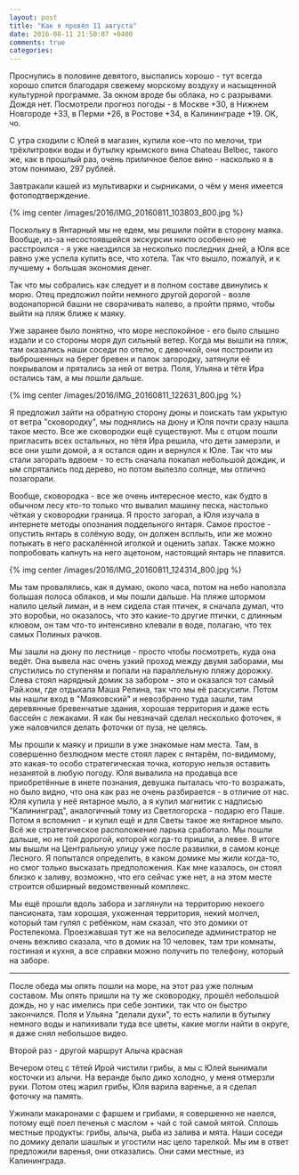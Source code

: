 ```yaml
---
layout: post
title: "Как я провёл 11 августа"
date: 2016-08-11 21:50:07 +0400
comments: true
categories: 
---
```

Проснулись в половине девятого, выспались хорошо - тут всегда хорошо спится благодаря свежему морскому воздуху и насыщенной культурной программе. За окном вроде бы облака, но с разрывами. Дождя нет. Посмотрели прогноз погоды - в Москве +30, в Нижнем Новгороде +33, в Перми +26, в Ростове +34, в Калининграде +19. ОК, чо.

С утра сходили с Юлей в магазин, купили кое-что по мелочи, три трёхлитровки воды и бутылку крымского вина Chateau Belbec, такого же, как в прошлый раз, очень приличное белое вино - насколько я в этом понимаю, 297 рублей.

Завтракали кашей из мультиварки и сырниками, о чём у меня имеется фотоподтверждение.

{% img center /images/2016/IMG_20160811_103803_800.jpg %}

Поскольку в Янтарный мы не едем, мы решили пойти в сторону маяка. Вообще, из-за несостоявшейся экскурсии никто особенно не расстроился - я уже наездился за несколько последних дней, а Юля все равно уже успела купить все, что хотела. Так что вышло, пожалуй, и к лучшему + большая экономия денег.

Так что мы собрались как следует и в полном составе двинулись к морю. Отец предложил пойти немного другой дорогой - возле водонапорной башни не сворачивать налево, а пройти прямо, чтобы выйти на пляж ближе к маяку. 

Уже заранее было понятно, что море неспокойное - его было слышно издали и со стороны моря дул сильный ветер. Когда мы вышли на пляж, там оказались наши соседи по отелю, с девочкой, они построили из выброшенных на берег бревен и палок загородку, затянули её покрывалом и прятались за ней от ветра. Поля, Ульяна и тётя Ира остались там, а мы пошли дальше. 

{% img center /images/2016/IMG_20160811_122631_800.jpg %}

Я предложил зайти на обратную сторону дюны и поискать там укрытую от ветра "сковородку", мы поднялись на дюну и Юля почти сразу нашла такое место. Все же сковородки ещё существуют. Мы с отцом пошли пригласить всех остальных, но тётя Ира решила, что дети замерзли, и все они ушли домой, а я остался один и вернулся к Юле. Так что мы стали загорать вдвоем - то есть сначала покапал небольшой дождик, и ым спрятались под дерево, но потом вылезло солнце, мы отлично позагорали.

Вообще, сковородка - все же очень интересное место, как будто в обычном лесу кто-то только что вывалил машину песка, настолько чёткая у сковородки граница. Я просто загорал, а Юля изучала в интернете методы опознания поддельного янтаря. Самое простое - опустить янтарь в солёную воду, он должен всплыть, или же можно потыкать в него раскалённой иголкой и оценить запах. Также можно попробовать капнуть на него ацетоном, настоящий янтарь не плавится. 

{% img center /images/2016/IMG_20160811_124314_800.jpg %}

Мы там провалялись, как я думаю, около часа, потом на небо наползла большая полоса облаков, и мы пошли дальше. На пляже штормом налило целый лиман, и в нем сидела стая птичек, я сначала думал, что это воробьи, но оказалось, что это какие-то другие птички, с длинным клювом, он там что-то интенсивно клевали в воде, полагаю, что тех самых Полиных рачков.

Мы зашли на дюну по лестнице - просто чтобы посмотреть, куда она ведёт. Она вывела нас очень узкий проход между двумя заборами, мы спустились по ступеням и попали на параллельную пляжу дорожку. Слева стоял нарядный домик за забором - это и оказался тот самый Рай.ком, где отдыхала Маша Репина, так что мы её раскусили. Потом мы нашли вход в "Маяковский" и невозбранно туда зашли, там деревянные бревенчатые здания, хорошая территория и даже есть бассейн с лежаками. Я как бы невзначай сделал несколько фоточек, я уже наловчился делать фоточки от пуза, не целясь.

Мы прошли к маяку и пришли в уже знакомые нам места. Там, в совершенно безлюдном месте стоял ларек с янтарём, по-видимому, это какая-то особо стратегическая точка, которую нельзя оставить незанятой в любую погоду. Юля вывалила на продавца все приобретённые в инете познания, девушка пыталась что-то возражать, но было видно, что она как раз не очень разбирается - в отличие от нас. Юля купила у неё янтарное мыло, а я купил магнитик с надписью "Калининград", аналогичный тому из Светлогорска - подарю его Паше. Потом я вспомнил - и купил ещё и для Светы такое же янтарное мыло. Всё же стратегическое расположение ларька сработало. Мы пошли дальше, но не той дорогой, которой когда-то пришли, а левее. В итоге мы вышли на Центральную улицу уже после развилки, в самом конце Лесного. Я попытался определить, в каком домике мы жили когда-то, но смог только высказать предположения. Как мне казалось, он стоял близко к заливу, возможно, что его сейчас уже нет, а на этом месте строится обширный ведомственный комплекс.

Мы ещё прошли вдоль забора и заглянули на территорию некоего пансионата, там хорошая, ухоженная территория, некий молчел, который там гулял с ребёнком, нам сказал, что это домики от Ростелекома. Проезжавшая тут же на велосипеде администратор не очень вежливо сказала, что в домик на 10 человек, там три комнаты, гостиная и кухня, а все справки можно получить по телефону, который на заборе.


---
После обеда мы опять пошли на море, на этот раз уже полным составом. Мы опять пришли на ту же сковородку, прошёл небольшой дождь, но у нас имелись при себе зонтики, так что он быстро закончился. Поля и Ульяна "делали духи", то есть налили в бутылку немного воды и напихивали туда все цветы, какие могли найти в округе, я даже снял небольшое видео.

Второй раз - другой маршрут
Алыча красная

Вечером отец с тётей Ирой чистили грибы, а мы с Юлей вынимали косточки из алычи. На веранде было дико холодно, у меня отмерзли руки. Потом отец жарил грибы, Юля варила варенье, а я сделал фоточку на память.

Ужинали макаронами с фаршем и грибами, я совершенно не наелся, потому ещё поел печенья с маслом + чай с той самой мятой. Сплошь местные продукты: грибы, алыча, рыба из залива и мята. Наши соседи по домику делали шашлык и угостили нас цело тарелкой. Мы им в ответ предложили варенья, они отказались. Они сами местные, из Калининграда.